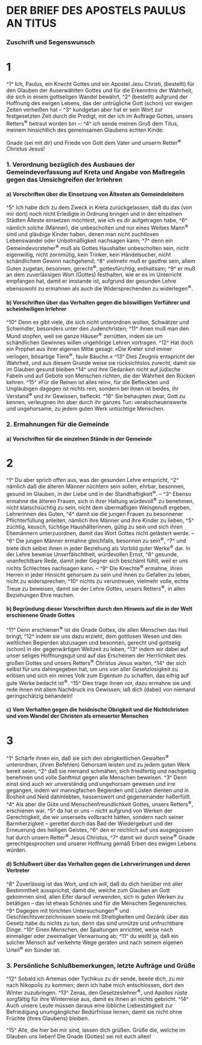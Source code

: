 # DER BRIEF DES APOSTELS PAULUS AN TITUS

### Zuschrift und Segenswunsch

# 1
^1^ Ich, Paulus, ein Knecht Gottes und ein Apostel Jesu Christi, (bestellt) für den Glauben der Auserwählten Gottes und für die Erkenntnis der Wahrheit, die sich in einem gottseligen Wandel bewährt,
^2^ (bestellt) aufgrund der Hoffnung des ewigen Lebens, das der untrügliche Gott (schon) vor ewigen Zeiten verheißen hat –
^3^ kundgetan aber hat er sein Wort zur festgesetzten Zeit durch die Predigt, mit der ich im Auftrage Gottes, unsers Retters<sup title="oder: Heilands">&#x2732;</sup> betraut worden bin –:
^4^ ich sende meinen Gruß dem Titus, meinem hinsichtlich des gemeinsamen Glaubens echten Kinde:

Gnade (sei mit dir) und Friede von Gott dem Vater und unserm Retter<sup title="oder: Heiland">&#x2732;</sup> Christus Jesus!

### 1. Verordnung bezüglich des Ausbaues der Gemeindeverfassung auf Kreta und Angabe von Maßregeln gegen das Umsichgreifen der Irrlehren

#### a) Vorschriften über die Einsetzung von Ältesten als Gemeindeleitern

^5^ Ich habe dich zu dem Zweck in Kreta zurückgelassen, daß du das (von mir dort) noch nicht Erledigte in Ordnung bringen und in den einzelnen Städten Älteste einsetzen möchtest, wie ich es dir aufgetragen habe,
^6^ nämlich solche (Männer), die unbescholten und nur eines Weibes Mann<sup title="vgl. 1.Tim 3,2">&#x2732;</sup> sind und gläubige Kinder haben, denen man nicht zuchtlosen Lebenswandel oder Unbotmäßigkeit nachsagen kann;
^7^ denn ein Gemeindevorsteher<sup title="vgl. 1.Tim 3,1-2">&#x2732;</sup> muß als Gottes Haushalter unbescholten sein, nicht eigenwillig, nicht zornmütig, kein Trinker, kein Händelsucher, nicht schändlichem Gewinn nachgehend;
^8^ vielmehr muß er gastfrei sein, allem Guten zugetan, besonnen, gerecht<sup title="oder: rechtschaffen">&#x2732;</sup>, gottesfürchtig, enthaltsam;
^9^ er muß an dem zuverlässigen Wort (Gottes) festhalten, wie er es im Unterricht empfangen hat, damit er imstande ist, aufgrund der gesunden Lehre ebensowohl zu ermahnen als auch die Widersprechenden zu widerlegen<sup title="oder: zu überführen">&#x2732;</sup>.

#### b) Vorschriften über das Verhalten gegen die böswilligen Verführer und scheinheiligen Irrlehrer

^10^ Denn es gibt viele, die sich nicht unterordnen wollen, Schwätzer und Schwindler, besonders unter den Judenchristen;
^11^ ihnen muß man den Mund stopfen, weil sie ganze Häuser<sup title="oder: Familien">&#x2732;</sup> zerrütten, indem sie um schändlichen Gewinnes willen ungehörige Lehren vortragen.
^12^ Hat doch ein Prophet aus ihrer eigenen Mitte gesagt: »Die Kreter sind immer verlogen, bösartige Tiere<sup title="= streit- und rauflustig">&#x2732;</sup>, faule Bäuche.«
^13^ Dies Zeugnis entspricht der Wahrheit, und aus diesem Grunde weise sie rücksichtslos zurecht, damit sie im Glauben gesund bleiben
^14^ und ihre Gedanken nicht auf jüdische Fabeln und auf Gebote von Menschen richten, die der Wahrheit den Rücken kehren.
^15^ »Für die Reinen ist alles rein«, für die Befleckten und Ungläubigen dagegen ist nichts rein, sondern bei ihnen ist beides, ihr Verstand<sup title="oder: ihre Gesinnung">&#x2732;</sup> und ihr Gewissen, befleckt.
^16^ Sie behaupten zwar, Gott zu kennen, verleugnen ihn aber durch ihr ganzes Tun: verabscheuenswerte und ungehorsame, zu jedem guten Werk untüchtige Menschen.

### 2. Ermahnungen für die Gemeinde

#### a) Vorschriften für die einzelnen Stände in der Gemeinde

# 2
^1^ Du aber sprich offen aus, was der gesunden Lehre entspricht,
^2^ nämlich daß die älteren Männer nüchtern sein sollen, ehrbar, besonnen, gesund im Glauben, in der Liebe und in der Standhaftigkeit<sup title="oder: Geduld">&#x2732;</sup>. –
^3^ Ebenso ermahne die älteren Frauen, sich in ihrer Haltung würdevoll<sup title="eig. wie Frauen von priesterlichem Stand">&#x2732;</sup> zu benehmen, nicht klatschsüchtig zu sein, nicht dem übermäßigen Weingenuß ergeben, Lehrerinnen des Guten,
^4^ damit sie die jungen Frauen zu besonnener Pflichterfüllung anleiten, nämlich ihre Männer und ihre Kinder zu lieben,
^5^ züchtig, keusch, tüchtige Haushälterinnen, gütig zu sein und sich ihren Ehemännern unterzuordnen, damit das Wort Gottes nicht gelästert werde. –
^6^ Die jungen Männer ermahne gleichfalls, besonnen zu sein<sup title="= sich in Zucht zu halten">&#x2732;</sup>,
^7^ und biete dich selbst ihnen in jeder Beziehung als Vorbild guter Werke<sup title="oder: für ein gutes Verhalten">&#x2732;</sup> dar. In der Lehre beweise Unverfälschtheit, würdevollen Ernst,
^8^ gesunde, unanfechtbare Rede, damit jeder Gegner sich beschämt fühlt, weil er uns nichts Schlechtes nachsagen kann. –
^9^ Die Knechte<sup title="oder: Sklaven">&#x2732;</sup> ermahne, ihren Herren in jeder Hinsicht gehorsam zu sein und ihnen zu Gefallen zu leben, nicht zu widersprechen,
^10^ nichts zu veruntreuen, vielmehr volle, echte Treue zu beweisen, damit sie der Lehre Gottes, unsers Retters<sup title="oder: Heilands">&#x2732;</sup>, in allen Beziehungen Ehre machen.

#### b) Begründung dieser Vorschriften durch den Hinweis auf die in der Welt erschienene Gnade Gottes

^11^ Denn erschienen<sup title="= offenbar geworden">&#x2732;</sup> ist die Gnade Gottes, die allen Menschen das Heil bringt,
^12^ indem sie uns dazu erzieht, dem gottlosen Wesen und den weltlichen Begierden abzusagen und besonnen, gerecht und gottselig (schon) in der gegenwärtigen Weltzeit zu leben,
^13^ indem wir dabei auf unser seliges Hoffnungsgut und auf das Erscheinen der Herrlichkeit des großen Gottes und unsers Retters<sup title="oder: Heilands">&#x2732;</sup> Christus Jesus warten,
^14^ der sich selbst für uns dahingegeben hat, um uns von aller Gesetzlosigkeit zu erlösen und sich ein reines Volk zum Eigentum zu schaffen, das eifrig auf gute Werke bedacht ist<sup title="2.Mose 19,5; 5.Mose 14,2">&#x2732;</sup>.
^15^ Dies trage ihnen vor, dazu ermahne sie und rede ihnen mit allem Nachdruck ins Gewissen; laß dich (dabei) von niemand geringschätzig behandeln!

#### c) Vom Verhalten gegen die heidnische Obrigkeit und die Nichtchristen und vom Wandel der Christen als erneuerter Menschen

# 3
^1^ Schärfe ihnen ein, daß sie sich den obrigkeitlichen Gewalten<sup title="= der Obrigkeit und den Behörden">&#x2732;</sup> unterordnen, (ihren Befehlen) Gehorsam leisten und zu jedem guten Werk bereit seien,
^2^ daß sie niemand schmähen, sich friedfertig und nachgiebig benehmen und volle Sanftmut gegen alle Menschen beweisen.
^3^ Denn einst sind auch wir unverständig und ungehorsam gewesen und irre gegangen, indem wir mannigfachen Begierden und Lüsten dienten und in Bosheit und Neid dahinlebten, hassenswert und gegeneinander haßerfüllt.
^4^ Als aber die Güte und Menschenfreundlichkeit Gottes, unsers Retters<sup title="oder: Heilands">&#x2732;</sup>, erschienen war,
^5^ da hat er uns – nicht aufgrund von Werken der Gerechtigkeit, die wir unserseits vollbracht hätten, sondern nach seiner Barmherzigkeit – gerettet durch das Bad der Wiedergeburt und der Erneuerung des heiligen Geistes,
^6^ den er reichlich auf uns ausgegossen hat durch unsern Retter<sup title="oder: Heiland">&#x2732;</sup> Jesus Christus,
^7^ damit wir durch seine<sup title="d.h. Christi">&#x2732;</sup> Gnade gerechtgesprochen und unserer Hoffnung gemäß Erben des ewigen Lebens würden.

#### d) Schlußwort über das Verhalten gegen die Lehrverirrungen und deren Vertreter

^8^ Zuverlässig ist das Wort, und ich will, daß du dich hierüber mit aller Bestimmtheit aussprichst, damit die, welche zum Glauben an Gott gekommen sind, allen Eifer darauf verwenden, sich in guten Werken zu betätigen – das ist etwas Schönes und für die Menschen Segensreiches.
^9^ Dagegen mit törichten Untersuchungen<sup title="oder: Streitfragen">&#x2732;</sup> und Geschlechtsverzeichnissen sowie mit Streitigkeiten und Gezänk über das Gesetz habe du nichts zu tun, denn das sind unnütze und unfruchtbare Dinge.
^10^ Einen Menschen, der Spaltungen anrichtet, weise nach einmaliger oder zweimaliger Verwarnung ab;
^11^ du weißt ja, daß ein solcher Mensch auf verkehrte Wege geraten und nach seinem eigenen Urteil<sup title="vgl. Gal 2,17-18">&#x2732;</sup> ein Sünder ist.

### 3. Persönliche Schlußbemerkungen, letzte Aufträge und Grüße

^12^ Sobald ich Artemas oder Tychikus zu dir sende, beeile dich, zu mir nach Nikopolis zu kommen; denn ich habe mich entschlossen, dort den Winter zuzubringen.
^13^ Zenas, den Gesetzeslehrer<sup title="oder: Juristen">&#x2732;</sup>, und Apollos rüste sorgfältig für ihre Winterreise aus, damit es ihnen an nichts gebricht.
^14^ Auch unsere Leute müssen daraus eine löbliche Liebestätigkeit zur Befriedigung unumgänglicher Bedürfnisse lernen, damit sie nicht ohne Früchte (ihres Glaubens) bleiben.

^15^ Alle, die hier bei mir sind, lassen dich grüßen. Grüße die, welche im Glauben uns lieben! Die Gnade (Gottes) sei mit euch allen!